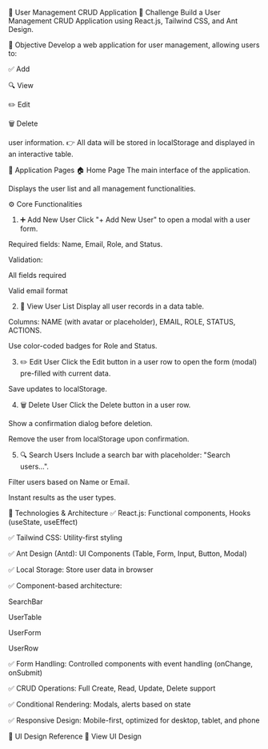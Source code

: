 💼 User Management CRUD Application
🧩 Challenge
Build a User Management CRUD Application using React.js, Tailwind CSS, and Ant Design.

🎯 Objective
Develop a web application for user management, allowing users to:

✅ Add

🔍 View

✏️ Edit

🗑️ Delete

user information.
👉 All data will be stored in localStorage and displayed in an interactive table.

📄 Application Pages
🏠 Home Page
The main interface of the application.

Displays the user list and all management functionalities.

⚙️ Core Functionalities
1. ➕ Add New User
Click "+ Add New User" to open a modal with a user form.

Required fields: Name, Email, Role, and Status.

Validation:

All fields required

Valid email format

2. 👀 View User List
Display all user records in a data table.

Columns: NAME (with avatar or placeholder), EMAIL, ROLE, STATUS, ACTIONS.

Use color-coded badges for Role and Status.

3. ✏️ Edit User
Click the Edit button in a user row to open the form (modal) pre-filled with current data.

Save updates to localStorage.

4. 🗑️ Delete User
Click the Delete button in a user row.

Show a confirmation dialog before deletion.

Remove the user from localStorage upon confirmation.

5. 🔍 Search Users
Include a search bar with placeholder: "Search users...".

Filter users based on Name or Email.

Instant results as the user types.

🧱 Technologies & Architecture
✅ React.js: Functional components, Hooks (useState, useEffect)

✅ Tailwind CSS: Utility-first styling

✅ Ant Design (Antd): UI Components (Table, Form, Input, Button, Modal)

✅ Local Storage: Store user data in browser

✅ Component-based architecture:

SearchBar

UserTable

UserForm

UserRow

✅ Form Handling: Controlled components with event handling (onChange, onSubmit)

✅ CRUD Operations: Full Create, Read, Update, Delete support

✅ Conditional Rendering: Modals, alerts based on state

✅ Responsive Design: Mobile-first, optimized for desktop, tablet, and phone

📐 UI Design Reference
📸 View UI Design
